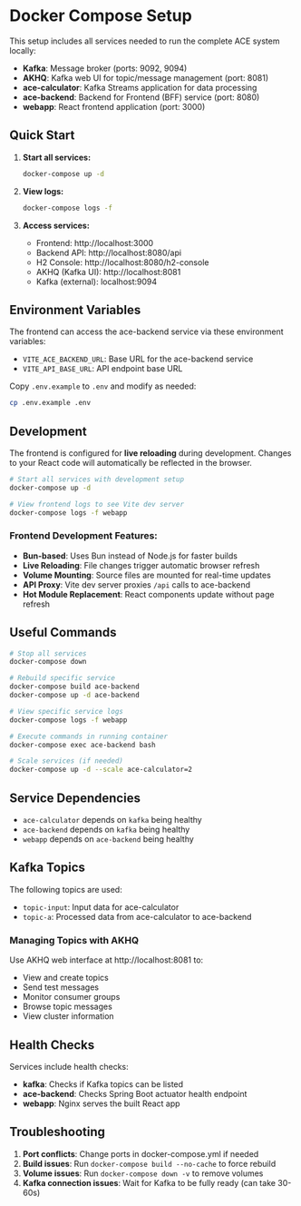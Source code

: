 # Docker Compose Setup

This setup includes all services needed to run the complete ACE system locally:

- **Kafka**: Message broker (ports: 9092, 9094)
- **AKHQ**: Kafka web UI for topic/message management (port: 8081)
- **ace-calculator**: Kafka Streams application for data processing
- **ace-backend**: Backend for Frontend (BFF) service (port: 8080)
- **webapp**: React frontend application (port: 3000)

## Quick Start

1. **Start all services:**
   ```bash
   docker-compose up -d
   ```

2. **View logs:**
   ```bash
   docker-compose logs -f
   ```

3. **Access services:**
   - Frontend: http://localhost:3000
   - Backend API: http://localhost:8080/api
   - H2 Console: http://localhost:8080/h2-console
   - AKHQ (Kafka UI): http://localhost:8081
   - Kafka (external): localhost:9094

## Environment Variables

The frontend can access the ace-backend service via these environment variables:

- `VITE_ACE_BACKEND_URL`: Base URL for the ace-backend service
- `VITE_API_BASE_URL`: API endpoint base URL

Copy `.env.example` to `.env` and modify as needed:

```bash
cp .env.example .env
```

## Development

The frontend is configured for **live reloading** during development. Changes to your React code will automatically be reflected in the browser.

```bash
# Start all services with development setup
docker-compose up -d

# View frontend logs to see Vite dev server
docker-compose logs -f webapp
```

### Frontend Development Features:
- **Bun-based**: Uses Bun instead of Node.js for faster builds
- **Live Reloading**: File changes trigger automatic browser refresh
- **Volume Mounting**: Source files are mounted for real-time updates
- **API Proxy**: Vite dev server proxies `/api` calls to ace-backend
- **Hot Module Replacement**: React components update without page refresh

## Useful Commands

```bash
# Stop all services
docker-compose down

# Rebuild specific service
docker-compose build ace-backend
docker-compose up -d ace-backend

# View specific service logs
docker-compose logs -f webapp

# Execute commands in running container
docker-compose exec ace-backend bash

# Scale services (if needed)
docker-compose up -d --scale ace-calculator=2
```

## Service Dependencies

- `ace-calculator` depends on `kafka` being healthy
- `ace-backend` depends on `kafka` being healthy
- `webapp` depends on `ace-backend` being healthy

## Kafka Topics

The following topics are used:
- `topic-input`: Input data for ace-calculator
- `topic-a`: Processed data from ace-calculator to ace-backend

### Managing Topics with AKHQ

Use AKHQ web interface at http://localhost:8081 to:
- View and create topics
- Send test messages
- Monitor consumer groups
- Browse topic messages
- View cluster information

## Health Checks

Services include health checks:
- **kafka**: Checks if Kafka topics can be listed
- **ace-backend**: Checks Spring Boot actuator health endpoint
- **webapp**: Nginx serves the built React app

## Troubleshooting

1. **Port conflicts**: Change ports in docker-compose.yml if needed
2. **Build issues**: Run `docker-compose build --no-cache` to force rebuild
3. **Volume issues**: Run `docker-compose down -v` to remove volumes
4. **Kafka connection issues**: Wait for Kafka to be fully ready (can take 30-60s)